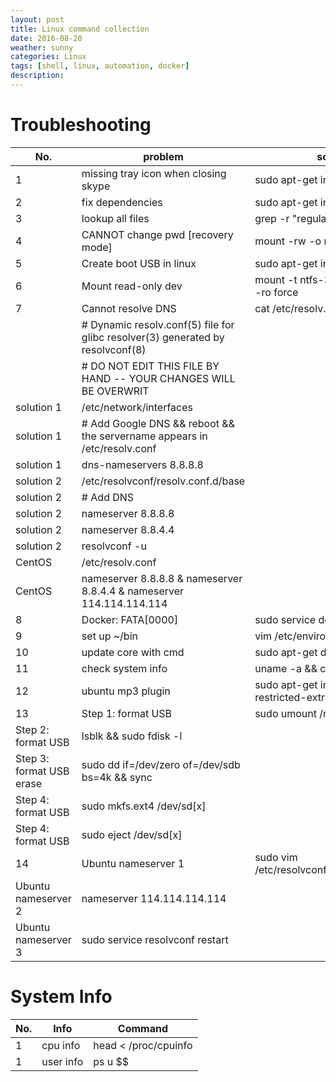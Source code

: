 ```yaml
---
layout: post
title: Linux command collection
date: 2016-08-20
weather: sunny
categories: Linux
tags: [shell, linux, automation, docker]
description: 
---
```


# Troubleshooting

No.|problem|solution
---|---|---
1|missing tray icon when closing skype | sudo apt-get install sni-qt:i386
2|fix dependencies | sudo apt-get install -f
3|lookup all files | grep -r "regular expression" *
4|CANNOT change pwd [recovery mode] | mount -rw -o remount /
5|Create boot USB in linux | sudo apt-get install unetbootin
6|Mount read-only dev| mount -t ntfs-3g /dev/sda2 /mnt/ -ro force
7|Cannot resolve DNS| cat /etc/resolv.conf
|| # Dynamic resolv.conf(5) file for glibc resolver(3) generated by resolvconf(8) 
|| # DO NOT EDIT THIS FILE BY HAND -- YOUR CHANGES WILL BE OVERWRIT
|solution 1| /etc/network/interfaces
|solution 1| # Add Google DNS && reboot && the servername appears in /etc/resolv.conf
|solution 1| dns-nameservers 8.8.8.8
|solution 2| /etc/resolvconf/resolv.conf.d/base
|solution 2| # Add DNS 
|solution 2| nameserver 8.8.8.8
|solution 2| nameserver 8.8.4.4
|solution 2| resolvconf -u
|CentOS|/etc/resolv.conf
|CentOS|nameserver 8.8.8.8 & nameserver 8.8.4.4 & nameserver 114.114.114.114
8|Docker: FATA[0000] | sudo service docker restart
9|set up ~/bin|vim /etc/environment
10|update core with cmd|sudo apt-get dist-upgrade 
11|check system info|uname -a && cat /etc/lsb-release 
12|ubuntu mp3 plugin|sudo apt-get install ubuntu-restricted-extras
13|Step 1: format USB|sudo umount /media/[name]/dev 
|Step 2: format USB|lsblk && sudo fdisk -l  
|Step 3: format USB erase|sudo dd if=/dev/zero of=/dev/sdb bs=4k && sync  
|Step 4: format USB|sudo mkfs.ext4 /dev/sd[x]  
|Step 4: format USB|sudo eject /dev/sd[x]
14|Ubuntu nameserver 1|sudo vim /etc/resolvconf/resolv.conf.d/base
|Ubuntu nameserver 2|nameserver 114.114.114.114
|Ubuntu nameserver 3|sudo service resolvconf restart


# System Info

No.|Info|Command
---|---|---
1| cpu info | head < /proc/cpuinfo 
1| user info | ps u $$ 